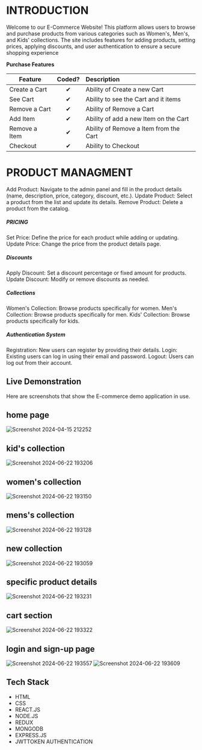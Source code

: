 <h1>INTRODUCTION </h1>
Welcome to our E-Commerce Website! This platform allows users to browse and purchase products from various categories such as Women's, Men's, and Kids' collections. The site includes features for adding products, setting prices, applying discounts, and user authentication to ensure a secure shopping experience



<b>Purchase Features</b>

| Feature  |  Coded?       | Description  |
|----------|:-------------:|:-------------|
| Create a Cart | &#10004; | Ability of Create a new Cart |
| See Cart | &#10004; | Ability to see the Cart and it items |
| Remove a Cart | &#10004; | Ability of Remove a Cart |
| Add Item | &#10004; | Ability of add a new Item on the Cart |
| Remove a Item | &#10004; | Ability of Remove a Item from the Cart |
| Checkout | &#10004; | Ability to Checkout |

<H1>PRODUCT MANAGMENT </H1>
Add Product: Navigate to the admin panel and fill in the product details (name, description, price, category, discount, etc.).
Update Product: Select a product from the list and update its details.
Remove Product: Delete a product from the catalog.

<H5>PRICING</H5>
Set Price: Define the price for each product while adding or updating.
Update Price: Change the price from the product details page.

<H5>Discounts</H5>
Apply Discount: Set a discount percentage or fixed amount for products.
Update Discount: Modify or remove discounts as needed.

<H5>Collections</H5>
Women's Collection: Browse products specifically for women.
Men's Collection: Browse products specifically for men.
Kids' Collection: Browse products specifically for kids.

<H5>Authentication System</H5>
Registration: New users can register by providing their details.
Login: Existing users can log in using their email and password.
Logout: Users can log out from their account.

## Live Demonstration

Here are screenshots that show the E-commerce demo application in use.
## home page
![Screenshot 2024-04-15 212252](https://github.com/Asodariyasujal/E-commerce/assets/142427296/44a60002-1ad8-4a7f-b11d-f37f7c31c8af)

## kid's collection
![Screenshot 2024-06-22 193206](https://github.com/Asodariyasujal/E-commerce/assets/142427296/f216ee06-6759-443a-8633-6538a5f3058e)

## women's collection
![Screenshot 2024-06-22 193150](https://github.com/Asodariyasujal/E-commerce/assets/142427296/8bf1401e-9074-4966-b744-a9c2fc171944)

## mens's collection
![Screenshot 2024-06-22 193128](https://github.com/Asodariyasujal/E-commerce/assets/142427296/4979f6ac-f4b9-49ee-aeff-b0959efe2cf8)

## new collection
![Screenshot 2024-06-22 193059](https://github.com/Asodariyasujal/E-commerce/assets/142427296/28b58cd3-5a18-4e93-a742-282870dd9fd7)

## specific product details
![Screenshot 2024-06-22 193231](https://github.com/Asodariyasujal/E-commerce/assets/142427296/7d6cee25-a67e-4418-b8ea-b1e2237c8b10)

## cart section
![Screenshot 2024-06-22 193322](https://github.com/Asodariyasujal/E-commerce/assets/142427296/dcadf76e-f152-4cb9-b81f-cf3f85f0e56d)

## login and sign-up page
![Screenshot 2024-06-22 193557](https://github.com/Asodariyasujal/E-commerce/assets/142427296/1dd22280-f865-451d-addf-9fa3c6ad62e9)
![Screenshot 2024-06-22 193609](https://github.com/Asodariyasujal/E-commerce/assets/142427296/fea67f30-37f7-4494-8d73-534e70284713)

## Tech Stack
* HTML
* CSS
* REACT.JS
* NODE.JS
* REDUX
* MONGODB
* EXPRESS.JS
* JWTTOKEN AUTHENTICATION
  





